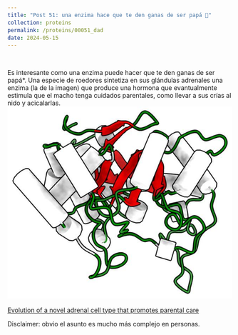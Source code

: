 ```yaml
---
title: "Post 51: una enzima hace que te den ganas de ser papá 🧐"
collection: proteins
permalink: /proteins/00051_dad
date: 2024-05-15
---
```


&nbsp;

Es interesante como una enzima puede hacer que te den ganas de ser papá*. Una especie de roedores sintetiza en sus glándulas adrenales una enzima (la de la imagen) que produce una hormona que evantualmente estimula que el macho tenga cuidados parentales, como llevar a sus crías al nido y acicalarlas.
![img](/images/proteins/00051_dad.jpg)


[Evolution of a novel adrenal cell type that promotes parental care](https://www.nature.com/articles/s41586-024-07423-y)

Disclaimer: obvio el asunto es mucho más complejo en personas.



